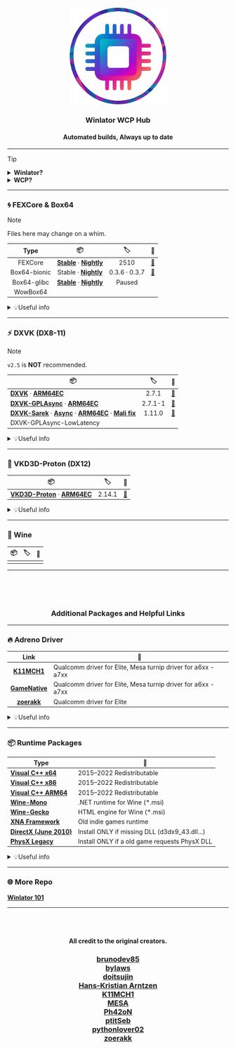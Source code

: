 
<p align="center">
  <img src="./img.png" alt="logoo" width="220">
</p>

<h3 align="center">Winlator WCP Hub</h3>
<h4 align="center">Automated builds, Always up to date</h4>

---

> [!TIP]
> <details>
>  <summary><b>Winlator?</b></summary>
> <br>
>  
> - Winlator is an Android application started by brunodev85 that lets you run Windows (x86_64) applications using Wine and Box64/FEX.
> 
> | Type | 🧠 |
> |:-:|:-:|
> | [**Official Winlator**](https://github.com/brunodev85/winlator) | Glibc |
> | [**Winlator-Frost**](https://github.com/MrPhryaNikFrosty/Winlator-Frost) | Glibc |
> | [**Winlator-AMod**](https://github.com/afeimod/winlator-mod) | Glibc |
> | [**Winlator-CMod**](https://github.com/coffincolors/winlator) | Bionic |
>
> | 🧠 | 📝 |
> |:-:|-|
> | glibc  | Official default. Wide compatibility, stable with solid performance. (Box64 Only) |
> | bionic | Android native. Faster, potential issues on low-spec devices. (FEX + Box64) |
> - Although longjunyu2’s unofficial Glibc fork remains functional, it’s best to avoid using it.
> - Discontinued or alpha builds are not covered.
>
> </details>
> 
> <details>
>  <summary><b>WCP?</b></summary>
> <br>
>
> - WCP is a custom component bundle for the Winlator ecosystem, originating from the old glibc fork and currently used mainly with ```CMod```. It’s essentially a tar.zst archive with a .wcp extension. Even if WCP installs aren’t supported, you can simply unpack it and use the contents anywhere if you know the basics.
>
> </details>

---

### 🌀 FEXCore & Box64
> [!NOTE]
> Files here may change on a whim.

| Type | 📦 | 🏷️ | 📜 |
|:-:|:-:|:-:|:-:|
| FEXCore | [**Stable**](https://github.com/Arihany/WinlatorWCPHub/releases/tag/FEXCore) · [**Nightly**](https://github.com/Arihany/WinlatorWCPHub/releases/tag/FEXCore-Nightly) | <!--fex--> 2510|<a href="https://github.com/FEX-Emu/FEX">🔗</a> |
| Box64-bionic | Stable · [**Nightly**](https://github.com/Arihany/WinlatorWCPHub/releases/tag/BOX64-BIONIC-NIGHTLY)| <!--box64--> 0.3.6 · 0.3.7| <a href="https://github.com/ptitSeb/box64">🔗</a> |
| Box64-glibc | [**Stable**](https://github.com/Arihany/WinlatorWCPHub/releases/tag/BOX64-STABLE) · [**Nightly**](https://github.com/Arihany/WinlatorWCPHub/releases/tag/BOX64-NIGHTLY) | Paused ||
| WowBox64 |  |  | |

<details>
  <summary>💡Useful info</summary>
<br>
  
| Type | 📝 |
|:-:|-|
| **FEXCore**  | Handles both 32-bit and 64-bit. Pairing it with ARM64EC-built graphics runtimes like DXVK/VKD3D can reduce x64 translation boundaries and further lower overhead. |
| **Box64** | Power user friendly. Extensive dynarec tuning on top of a fast JIT and native-library bridges. |

- With the ```2509``` update, Unity game performance has improved on ```FEX``` as well.
- Unity games are generally more stable when run with ```Box64```.
- Basic ```Box64``` settings for unity games: ```STRONGMEM=1+``` ```CALLRET=0``` ```WEAKBARRIER=0~1```
- ```WEAKBARRIER``` can mitigate the performance hit from ```STRONGMEM```, but regressions or crashes have been reported depending on the build/version/game. If issues occur, set it to ```0```.

</details>

---

### ⚡ DXVK (DX8-11)
> [!NOTE]
> ```v2.5``` is **NOT** recommended.

| 📦 | 🏷️ | 📜 |
|-|:-:|:-:|
| [**DXVK**](https://github.com/Arihany/WinlatorWCPHub/releases/tag/DXVK) · [**ARM64EC**](https://github.com/Arihany/WinlatorWCPHub/releases/tag/DXVK-ARM64EC) | <!--dxvk--> 2.7.1| <a href="https://github.com/doitsujin/dxvk">🔗</a> |
| [**DXVK-GPLAsync**](https://github.com/Arihany/WinlatorWCPHub/releases/tag/DXVK-GPLASYNC) · [**ARM64EC**](https://github.com/Arihany/WinlatorWCPHub/releases/tag/DXVK-GPLASYNC-ARM64EC)| <!--gplasync--> 2.7.1-1| <a href="https://gitlab.com/Ph42oN/dxvk-gplasync">🔗</a> |
| [**DXVK-Sarek**](https://github.com/Arihany/WinlatorWCPHub/releases/tag/DXVK-SAREK) · [**Async**](https://github.com/Arihany/WinlatorWCPHub/releases/tag/DXVK-SAREK-ASYNC) · [**ARM64EC**](https://github.com/Arihany/WinlatorWCPHub/releases/tag/DXVK-SAREK-ASYNC-ARM64EC) · [**Mali fix**](https://github.com/Arihany/WinlatorWCPHub/releases/tag/DXVK-SAREK-MALIFIX)| <!--sarek--> 1.11.0| <a href="https://github.com/pythonlover02/DXVK-Sarek">🔗</a> |
| DXVK-GPLAsync-LowLatency | | |

<details>
  <summary>💡Useful info</summary>
<br> 

| Type | 📝 |
|:-:|-|
| **Sarek**    | Backports for older Vulkan. Keeps DXVK usable on Vulkan 1.1/1.2 hardware, with practical tweaks for legacy GPUs. |
| **GPLAsync** | DXVK + Async shader compilation + GPL cache to cut visible stutter during compilation. |
| **ARM64EC**  | Designed to run with ❗FEX❗ to minimize x64→ARM translation and reduce overhead. |

- As a general pick, go with ```DXVK-Sarek``` or ```DXVK 2.4.1```
- Recent ```GPLAsync``` builds may increase stuttering in certain games.
- In GPU-bound scenarios, ```ARM64EC``` has little to no impact on average FPS.
- If the game has a built-in frame limiter, use that. In some cases, ```DXVK_FRAME_RATE``` can introduce stutter.

</details>

---

### 🧬 VKD3D-Proton (DX12)

| 📦 | 🏷️ | 📜 |
|-|:-:|:-:|
| [**VKD3D-Proton**](https://github.com/Arihany/WinlatorWCPHub/releases/tag/VKD3D-PROTON) · [**ARM64EC**](https://github.com/Arihany/WinlatorWCPHub/releases/tag/VKD3D-PROTON-ARM64EC) | <!--vkd3d--> 2.14.1|<a href="https://github.com/HansKristian-Work/vkd3d-proton">🔗</a> |

<details>
  <summary>💡Useful info</summary>
<br>
  
| Type | 📝 |
|:-:|-|
| **ARM64EC** | Designed to run with ❗FEX❗ to minimize x64→ARM translation and reduce overhead. |

- If it isn’t required, **leave the ```VKD3D feature level``` at its default**. Forcing a higher feature level can trigger different code paths and extra shader compilation, which may lead to stutter.
- You can limit the frame rate using: ```DXVK_FRAME_RATE``` or ```VKD3D_FRAME_RATE```
- If the game has a built-in frame limiter, use that. In some cases, ```..._FRAME_RATE``` can introduce stutter.

</details>

---

### 🍷 Wine

| 📦 | 🏷️ | 📜 |
|:-:|:-:|:-:|
| ||

---

<br><br><br>
<h3 align="center">Additional Packages and Helpful Links</h3>

---

### 🔥 Adreno Driver
| Link | 📝 |
|:-:|-|
| [**K11MCH1**](https://github.com/K11MCH1/AdrenoToolsDrivers) | Qualcomm driver for Elite, Mesa turnip driver for a6xx - a7xx |
| [**GameNative**](https://gamenative.app/drivers/) | Qualcomm driver for Elite, Mesa turnip driver for a6xx - a7xx |
| [**zoerakk**](https://github.com/zoerakk/qualcomm-adreno-driver) | Qualcomm driver for Elite |


<details>
  <summary>💡Useful info</summary>
<br> 
  
| Type | 📝 |
|:-:|-|
| **Qualcomm driver**    | Extracted from the official Adreno driver of a recent device. Partially compatible with similar chipsets. Emulation may show reduced performance or rendering glitches. |
| **Mesa turnip driver** | Open source Mesa driver with broader Vulkan support and emulator friendly behavior. Often more compatible or stable across devices. Results vary by version and SoC. |

</details>

---

### 📦 Runtime Packages

| Type | 📝 |
|-|-|
| [**Visual C++ x64**](https://aka.ms/vs/17/release/vc_redist.x64.exe) | 2015–2022 Redistributable |
| [**Visual C++ x86**](https://aka.ms/vs/17/release/vc_redist.x86.exe) | 2015–2022 Redistributable |
| [**Visual C++ ARM64**](https://aka.ms/vs/17/release/vc_redist.arm64.exe) | 2015–2022 Redistributable |
| [**Wine-Mono**](https://github.com/wine-mono/wine-mono/releases) | .NET runtime for Wine (*.msi) |
| [**Wine-Gecko**](https://dl.winehq.org/wine/wine-gecko/) | HTML engine for Wine (*.msi) |
| [**XNA Framework**](https://download.microsoft.com/download/a/c/2/ac2c903b-e6e8-42c2-9fd7-bebac362a930/xnafx40_redist.msi) | Old indie games runtime |
| [**DirectX (June 2010)**](https://download.microsoft.com/download/8/4/a/84a35bf1-dafe-4ae8-82af-ad2ae20b6b14/directx_Jun2010_redist.exe) | Install ONLY if missing DLL (d3dx9_43.dll...) |
| [**PhysX Legacy**](https://www.nvidia.com/content/DriverDownload-March2009/confirmation.php?url=/Windows/9.13.0604/PhysX-9.13.0604-SystemSoftware-Legacy.msi&lang=us&type=Other) | Install ONLY if a old game requests PhysX DLL |

<details>
  <summary>💡Useful info</summary>
<br>

- If VC++ errors persist in an ARM64EC container, install ```Visual C++ ARM64```
- If older VC++ is needed, try an [**AIO package**](https://github.com/abbodi1406/vcredist). <br>
- May require the official [**.NET Framework**](https://dotnet.microsoft.com/ko-kr/download/dotnet-framework) instead of Mono.

</details>

---

### 🌐 More Repo
[**Winlator 101**](https://github.com/K11MCH1/Winlator101)

---
<br><br>

<h4 align="center">All credit to the original creators.</h4><p align="center">

<h3 align="center">

[brunodev85](https://github.com/brunodev85)<br>
[bylaws](https://github.com/bylaws)<br>
[doitsujin](https://github.com/doitsujin)<br>
[Hans-Kristian Arntzen](https://github.com/HansKristian-Work)<br>
[K11MCH1](https://github.com/K11MCH1)<br>
[MESA](https://mesa3d.org/)<br>
[Ph42oN](https://gitlab.com/Ph42oN)<br>
[ptitSeb](https://github.com/ptitSeb)<br>
[pythonlover02](https://github.com/pythonlover02)<br>
[zoerakk](https://github.com/zoerakk)

</h3><p align="center">

